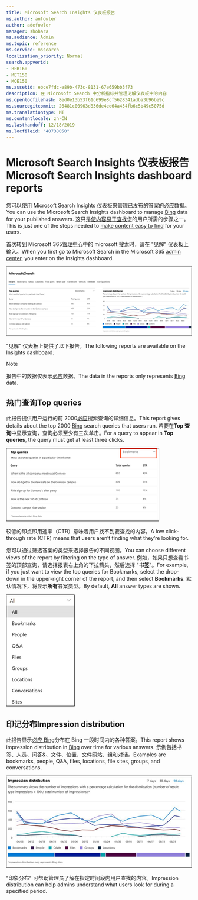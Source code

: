 ```yaml
---
title: Microsoft Search Insights 仪表板报告
ms.author: anfowler
author: adefowler
manager: shohara
ms.audience: Admin
ms.topic: reference
ms.service: mssearch
localization_priority: Normal
search.appverid:
- BFB160
- MET150
- MOE150
ms.assetid: ebce7fdc-e89b-473c-8131-67e659bb3f73
description: 在 Microsoft Search 中分析指标并管理见解仪表板中的内容
ms.openlocfilehash: 8ed0e13b53f61c699e8cf5628341adba3b96be9c
ms.sourcegitcommit: 26481c00963d836de4ed64a454fb6c5b49c5075d
ms.translationtype: MT
ms.contentlocale: zh-CN
ms.lasthandoff: 12/18/2019
ms.locfileid: "40738050"
---
```

# <a name="microsoft-search-insights-dashboard-reports"></a><span data-ttu-id="8ff93-103">Microsoft Search Insights 仪表板报告</span><span class="sxs-lookup"><span data-stu-id="8ff93-103">Microsoft Search Insights dashboard reports</span></span>

<span data-ttu-id="8ff93-104">您可以使用 Microsoft Search Insights 仪表板来管理已发布的答案的[必应](https://Bing.com)数据。</span><span class="sxs-lookup"><span data-stu-id="8ff93-104">You can use the Microsoft Search Insights dashboard to manage [Bing](https://Bing.com) data for your published answers.</span></span> <span data-ttu-id="8ff93-105">这只是[使内容易于查找](make-content-easy-to-find.md)您的用户所需的步骤之一。</span><span class="sxs-lookup"><span data-stu-id="8ff93-105">This is just one of the steps needed to [make content easy to find](make-content-easy-to-find.md) for your users.</span></span>

<span data-ttu-id="8ff93-106">首次转到 Microsoft 365[管理中心](https://admin.microsoft.com)中的 microsoft 搜索时，请在 "见解" 仪表板上输入。</span><span class="sxs-lookup"><span data-stu-id="8ff93-106">When you first go to Microsoft Search in the Microsoft 365 [admin center](https://admin.microsoft.com), you enter on the Insights dashboard.</span></span>

![Insights-dashboard](media/Insights-dashboard.png)

<span data-ttu-id="8ff93-108">"见解" 仪表板上提供了以下报告。</span><span class="sxs-lookup"><span data-stu-id="8ff93-108">The following reports are available on the Insights dashboard.</span></span>

> [!NOTE]
> <span data-ttu-id="8ff93-109">报告中的数据仅表示[必应](https://Bing.com)数据。</span><span class="sxs-lookup"><span data-stu-id="8ff93-109">The data in the reports only represents [Bing](https://Bing.com) data.</span></span>

## <a name="top-queries"></a><span data-ttu-id="8ff93-110">热门查询</span><span class="sxs-lookup"><span data-stu-id="8ff93-110">Top queries</span></span>

<span data-ttu-id="8ff93-111">此报告提供用户运行的前 2000[必应](https://Bing.com)搜索查询的详细信息。</span><span class="sxs-lookup"><span data-stu-id="8ff93-111">This report gives details about the top 2000 [Bing](https://Bing.com) search queries that users run.</span></span> <span data-ttu-id="8ff93-112">若要在**Top 查询**中显示查询，查询必须至少有三次单击。</span><span class="sxs-lookup"><span data-stu-id="8ff93-112">For a query to appear in **Top queries**, the query must get at least three clicks.</span></span>

![包含表格标题的热门查询报告：查询、查询总数和点击率。](media/Insights-topqueries.png)

<span data-ttu-id="8ff93-114">较低的即点即用速率（CTR）意味着用户找不到要查找的内容。</span><span class="sxs-lookup"><span data-stu-id="8ff93-114">A low click-through rate (CTR) means that users aren’t finding what they’re looking for.</span></span>

<span data-ttu-id="8ff93-115">您可以通过筛选答案的类型来选择报告的不同视图。</span><span class="sxs-lookup"><span data-stu-id="8ff93-115">You can choose different views of the report by filtering on the type of answer.</span></span> <span data-ttu-id="8ff93-116">例如，如果只想查看书签的顶部查询，请选择报表右上角的下拉箭头，然后选择 "**书签**"。</span><span class="sxs-lookup"><span data-stu-id="8ff93-116">For example, if you just want to view the top queries for Bookmarks, select the drop-down in the upper-right corner of the report, and then select **Bookmarks**.</span></span> <span data-ttu-id="8ff93-117">默认情况下，将显示**所有**答案类型。</span><span class="sxs-lookup"><span data-stu-id="8ff93-117">By default, **All** answer types are shown.</span></span>

![按书签、人员、问答&、文件、组、位置、对话和网站筛选热门查询报告](media/Insights-topqueries-dropdown.png)

## <a name="impression-distribution"></a><span data-ttu-id="8ff93-119">印记分布</span><span class="sxs-lookup"><span data-stu-id="8ff93-119">Impression distribution</span></span>

<span data-ttu-id="8ff93-120">此报告显示[必应 Bing](https://Bing.com)分布在 Bing 一段时间内的各种答案。</span><span class="sxs-lookup"><span data-stu-id="8ff93-120">This report shows impression distribution in [Bing](https://Bing.com) over time for various answers.</span></span> <span data-ttu-id="8ff93-121">示例包括书签、人员、问答&、文件、位置、文件网站、组和对话。</span><span class="sxs-lookup"><span data-stu-id="8ff93-121">Examples are bookmarks, people, Q&A, files, locations, file sites, groups, and conversations.</span></span>

![选择为 "时间段" 的90天的印记报告。](media/Insights-impressions.png)

<span data-ttu-id="8ff93-123">"印象分布" 可帮助管理员了解在指定时间段内用户查找的内容。</span><span class="sxs-lookup"><span data-stu-id="8ff93-123">Impression distribution can help admins understand what users look for during a specified period.</span></span>
